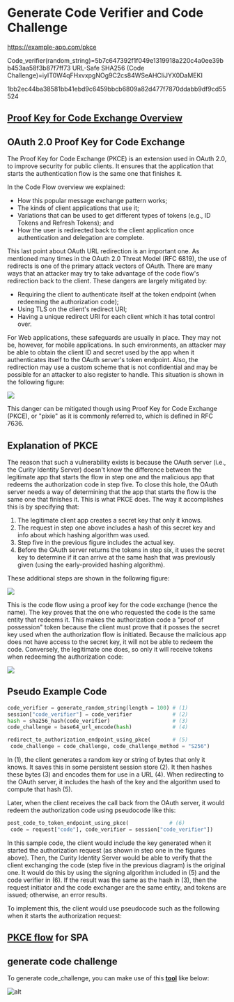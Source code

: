 # Generate Code Verifier and Code Challenge

<https://example-app.com/pkce>

Code_verifier(random_string)=5b7c647392f1f049e1319918a220c4a0ee39bb453aa58f3b87f7ff73
URL-Safe SHA256 (Code Challenge)=iyIT0W4qFHxvxpgNOg9C2cs84WSeAHCliJYX0DaMEKI

1bb2ec44ba38581bb41ebd9c6459bbcb6809a82d477f7870ddabb9df9cd55524

## **[Proof Key for Code Exchange Overview](https://curity.io/resources/learn/oauth-pkce/#:~:text=The%20Proof%20Key%20for%20Code,same%20one%20that%20finishes%20it.)**

## OAuth 2.0 Proof Key for Code Exchange

The Proof Key for Code Exchange (PKCE) is an extension used in OAuth 2.0, to improve security for public clients. It ensures that the application that starts the authentication flow is the same one that finishes it.

In the
Code Flow overview
 we explained:

- How this popular message exchange pattern works;
- The kinds of client applications that use it;
- Variations that can be used to get different types of tokens (e.g., ID Tokens and Refresh Tokens); and
- How the user is redirected back to the client application once authentication and delegation are complete.

This last point about OAuth URL redirection is an important one. As mentioned many times in the OAuth 2.0 Threat Model (RFC 6819), the use of redirects is one of the primary attack vectors of OAuth. There are many ways that an attacker may try to take advantage of the code flow's redirection back to the client. These dangers are largely mitigated by:

- Requiring the client to authenticate itself at the token endpoint (when redeeming the authorization code);
- Using TLS on the client's redirect URI;
- Having a unique redirect URI for each client which it has total control over.

For Web applications, these safeguards are usually in place. They may not be, however, for mobile applications. In such environments, an attacker may be able to obtain the client ID and secret used by the app when it authenticates itself to the OAuth server's token endpoint. Also, the redirection may use a custom scheme that is not confidential and may be possible for an attacker to also register to handle. This situation is shown in the following figure:

![](https://curity.io/images/resources/architect/oauth/pkce/Vulnerability-Necessitating-PKCE.svg)

This danger can be mitigated though using Proof Key for Code Exchange (PKCE), or "pixie" as it is commonly referred to, which is defined in RFC 7636.

## Explanation of PKCE

The reason that such a vulnerability exists is because the OAuth server (i.e., the Curity Identity Server) doesn't know the difference between the legitimate app that starts the flow in step one and the malicious app that redeems the authorization code in step five. To close this hole, the OAuth server needs a way of determining that the app that starts the flow is the same one that finishes it. This is what PKCE does. The way it accomplishes this is by specifying that:

1. The legitimate client app creates a secret key that only it knows.
2. The request in step one above includes a hash of this secret key and info about which hashing algorithm was used.
3. Step five in the previous figure includes the actual key.
4. Before the OAuth server returns the tokens in step six, it uses the secret key to determine if it can arrive at the same hash that was previously given (using the early-provided hashing algorithm).

These additional steps are shown in the following figure:

![](https://curity.io/images/resources/architect/oauth/pkce/No-Vulnerability-Using-PKCE.svg)

This is the code flow using a proof key for the code exchange (hence the name). The key proves that the one who requested the code is the same entity that redeems it. This makes the authorization code a "proof of possession" token because the client must prove that it posses the secret key used when the authorization flow is initiated. Because the malicious app does not have access to the secret key, it will not be able to redeem the code. Conversely, the legitimate one does, so only it will receive tokens when redeeming the authorization code:

![](https://curity.io/images/resources/architect/oauth/pkce/Legit-Use-with-PKCE.svg)

## Pseudo Example Code

```python
code_verifier = generate_random_string(length = 100) # (1)
session["code_verifier"] = code_verifier             # (2)
hash = sha256_hash(code_verifier)                    # (3)
code_challenge = base64_url_encode(hash)             # (4)

redirect_to_authorization_endpoint_using_pkce(       # (5)
 code_challenge = code_challenge, code_challenge_method = "S256")
```

In (1), the client generates a random key or string of bytes that only it knows. It saves this in some persistent session store (2). It then hashes these bytes (3) and encodes them for use in a URL (4). When redirecting to the OAuth server, it includes the hash of the key and the algorithm used to compute that hash (5).

Later, when the client receives the call back from the OAuth server, it would redeem the authorization code using pseudocode like this:

```python
post_code_to_token_endpoint_using_pkce(             # (6)
 code = request["code"], code_verifier = session["code_verifier"])

```

In this sample code, the client would include the key generated when it started the authorization request (as shown in step one in the figures above). Then, the Curity Identity Server would be able to verify that the client exchanging the code (step five in the previous diagram) is the original one. It would do this by using the signing algorithm included in (5) and the code verifier in (6). If the result was the same as the hash in (3), then the request initiator and the code exchanger are the same entity, and tokens are issued; otherwise, an error results.

To implement this, the client would use pseudocode such as the following when it starts the authorization request:

## **[PKCE flow](https://stackoverflow.com/questions/72599321/unable-to-generate-authorization-code-via-pkce-flow-for-spa)** for SPA

## generate code challenge

To generate code_challenge, you can make use of this **[tool](https://tonyxu-io.github.io/pkce-generator/)** like below:

![alt](https://i.stack.imgur.com/mqBVY.png)
